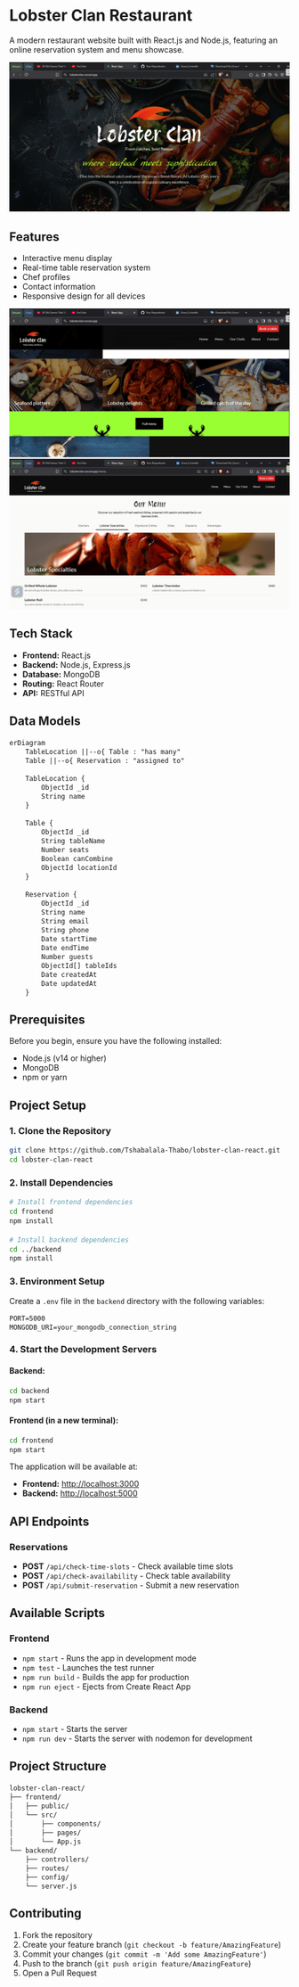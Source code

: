 # Lobster Clan Restaurant

A modern restaurant website built with React.js and Node.js, featuring an online reservation system and menu showcase.

![Hero Section](frontend/public/images/screenshots/screenshot1.png)

## Features

- Interactive menu display
- Real-time table reservation system
- Chef profiles
- Contact information
- Responsive design for all devices

![Home Menu Preview](frontend/public/images/screenshots/screenshot2.png)
![Main Menu](frontend/public/images/screenshots/screenshot3.png)

## Tech Stack

- **Frontend:** React.js
- **Backend:** Node.js, Express.js
- **Database:** MongoDB
- **Routing:** React Router
- **API:** RESTful API

## Data Models

```mermaid
erDiagram
    TableLocation ||--o{ Table : "has many"
    Table ||--o{ Reservation : "assigned to"
    
    TableLocation {
        ObjectId _id
        String name
    }
    
    Table {
        ObjectId _id
        String tableName
        Number seats
        Boolean canCombine
        ObjectId locationId
    }
    
    Reservation {
        ObjectId _id
        String name
        String email
        String phone
        Date startTime
        Date endTime
        Number guests
        ObjectId[] tableIds
        Date createdAt
        Date updatedAt
    }
```

## Prerequisites

Before you begin, ensure you have the following installed:

- Node.js (v14 or higher)
- MongoDB
- npm or yarn

## Project Setup

### 1. Clone the Repository
```bash
git clone https://github.com/Tshabalala-Thabo/lobster-clan-react.git
cd lobster-clan-react
```

### 2. Install Dependencies
```bash
# Install frontend dependencies
cd frontend
npm install

# Install backend dependencies
cd ../backend
npm install
```

### 3. Environment Setup
Create a `.env` file in the `backend` directory with the following variables:
```plaintext
PORT=5000
MONGODB_URI=your_mongodb_connection_string
```

### 4. Start the Development Servers
#### Backend:
```bash
cd backend
npm start
```
#### Frontend (in a new terminal):
```bash
cd frontend
npm start
```
The application will be available at:
- **Frontend:** [http://localhost:3000](http://localhost:3000)
- **Backend:** [http://localhost:5000](http://localhost:5000)

## API Endpoints

### Reservations
- **POST** `/api/check-time-slots` - Check available time slots
- **POST** `/api/check-availability` - Check table availability
- **POST** `/api/submit-reservation` - Submit a new reservation

## Available Scripts

### Frontend
- `npm start` - Runs the app in development mode
- `npm test` - Launches the test runner
- `npm run build` - Builds the app for production
- `npm run eject` - Ejects from Create React App

### Backend
- `npm start` - Starts the server
- `npm run dev` - Starts the server with nodemon for development

## Project Structure

```plaintext
lobster-clan-react/
├── frontend/
│   ├── public/
│   └── src/
│       ├── components/
│       ├── pages/
│       └── App.js
└── backend/
    ├── controllers/
    ├── routes/
    ├── config/
    └── server.js
```

## Contributing

1. Fork the repository
2. Create your feature branch (`git checkout -b feature/AmazingFeature`)
3. Commit your changes (`git commit -m 'Add some AmazingFeature'`)
4. Push to the branch (`git push origin feature/AmazingFeature`)
5. Open a Pull Request
